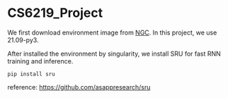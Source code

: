 # CS6219_Project

We first download environment image from [NGC](https://ngc.nvidia.com/catalog/containers/nvidia:pytorch/tags).
In this project, we use 21.09-py3.

After installed the environment by singularity, we install SRU for fast RNN training and inference.
```
pip install sru
```

reference: https://github.com/asappresearch/sru
